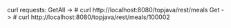 curl requests:
GetAll -> # curl http://localhost:8080/topjava/rest/meals
Get -> # curl http://localhost:8080/topjava/rest/meals/100002
